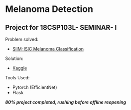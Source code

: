 # Melanoma Detection

## Project for 18CSP103L- SEMINAR- I

Problem solved:

* [SIIM-ISIC Melanoma Classification](https://www.kaggle.com/c/siim-isic-melanoma-classification)

Solution:
* [Kaggle](https://www.kaggle.com/suvooo/melanoma-efficientnet-pytorch?scriptVersionId=74964805)

Tools Used:
* Pytorch (EfficientNet)
* Flask

***80% project completed, rushing before offline reopening***